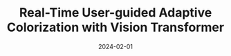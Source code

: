 ---
title: "Real-Time User-guided Adaptive Colorization with Vision Transformer"
collection: publications
permalink: /publication/2024-02-01-adacol
excerpt: ''
date: 2024-02-01
venue: 'IEEE/CVF Winter Conference on Applications of Computer Vision (WACV)'
paper: ''
citation: ''
authors: 'Gwanghan Lee*, <strong> Saebyeol Shin * </strong>, Taeyoung Na, Simon S. Woo'
image: 'images/ada-col.png'
code: ''
web: ''
---